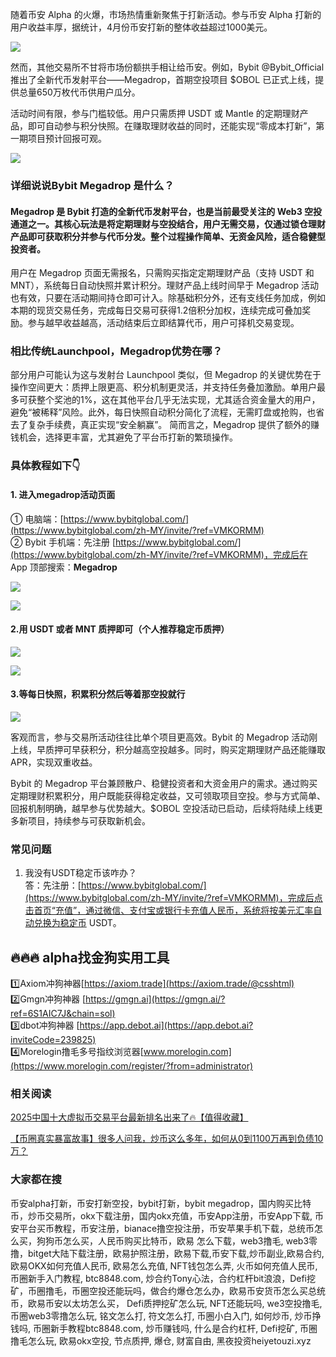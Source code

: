 随着币安 Alpha 的火爆，市场热情重新聚焦于打新活动。参与币安 Alpha 打新的用户收益丰厚，据统计，4月份币安打新的整体收益超过1000美元。

[![](https://307e939.webp.li/20250501003710497.png)](https://btc8848.com/top-10-exchanges)

然而，其他交易所不甘将市场份额拱手相让给币安。例如，Bybit @Bybit_Official 推出了全新代币发射平台——Megadrop，首期空投项目 $OBOL 已正式上线，提供总量650万枚代币供用户瓜分。

活动时间有限，参与门槛较低。用户只需质押 USDT 或 Mantle 的定期理财产品，即可自动参与积分快照。在赚取理财收益的同时，还能实现“零成本打新”，第一期项目预计回报可观。

[![](https://307e939.webp.li/20250501003101737.png)](https://btc8848.com/top-10-exchanges)

### 详细说说Bybit Megadrop 是什么？
#### Megadrop 是 Bybit 打造的全新代币发射平台，也是当前最受关注的 Web3 空投通道之一。其核心玩法是将定期理财与空投结合，用户无需交易，仅通过锁仓理财产品即可获取积分并参与代币分发。整个过程操作简单、无资金风险，适合稳健型投资者。
用户在 Megadrop 页面无需报名，只需购买指定定期理财产品（支持 USDT 和 MNT），系统每日自动快照并累计积分。理财产品上线时间早于 Megadrop 活动也有效，只要在活动期间持仓即可计入。除基础积分外，还有支线任务加成，例如本期的现货交易任务，完成每日交易可获得1.2倍积分加权，连续完成可叠加奖励。参与越早收益越高，活动结束后立即结算代币，用户可择机交易变现。

### 相比传统Launchpool，Megadrop优势在哪？
部分用户可能认为这与发射台 Launchpool 类似，但 Megadrop 的关键优势在于操作空间更大：质押上限更高、积分机制更灵活，并支持任务叠加激励。单用户最多可获整个奖池的1%，这在其他平台几乎无法实现，尤其适合资金量大的用户，避免“被稀释”风险。此外，每日快照自动积分简化了流程，无需盯盘或抢购，也省去了复杂手续费，真正实现“安全躺赢”。
简而言之，Megadrop 提供了额外的赚钱机会，选择更丰富，尤其避免了平台币打新的繁琐操作。

### 具体教程如下👇

#### 1. 进入megadrop活动页面
① 电脑端：[https://www.bybitglobal.com/](https://www.bybitglobal.com/zh-MY/invite/?ref=VMKORMM)  
② Bybit 手机端：先注册 [https://www.bybitglobal.com/](https://www.bybitglobal.com/zh-MY/invite/?ref=VMKORMM)，完成后在 App 顶部搜索：**Megadrop**

[![](https://307e939.webp.li/20250501002748078.png)](https://btc8848.com/top-10-exchanges)

[![](https://307e939.webp.li/20250501003202024.png)](https://btc8848.com/top-10-exchanges)

#### 2.用 USDT 或者 MNT 质押即可（个人推荐稳定币质押）    
[![](https://307e939.webp.li/20250501002834907.png)](https://btc8848.com/top-10-exchanges)

[![](https://307e939.webp.li/20250501002948919.png)](https://btc8848.com/top-10-exchanges)

#### 3.等每日快照，积累积分然后等着那空投就行     
[![](https://307e939.webp.li/20250501002912878.png)](https://btc8848.com/top-10-exchanges)

客观而言，参与交易所活动往往比单个项目更高效。Bybit 的 Megadrop 活动刚上线，早质押可早获积分，积分越高空投越多。同时，购买定期理财产品还能赚取 APR，实现双重收益。

Bybit 的 Megadrop 平台兼顾散户、稳健投资者和大资金用户的需求。通过购买定期理财积累积分，用户既能获得稳定收益，又可领取项目空投。参与方式简单、回报机制明确，越早参与优势越大。$OBOL 空投活动已启动，后续将陆续上线更多新项目，持续参与可获取新机会。

### 常见问题
1. 我没有USDT稳定币该咋办？  
答：先注册：[https://www.bybitglobal.com/](https://www.bybitglobal.com/zh-MY/invite/?ref=VMKORMM)，完成后点击首页“充值”，通过微信、支付宝或银行卡充值人民币，系统将按美元汇率自动兑换为稳定币 USDT。

## 🔥🔥🔥 alpha找金狗实用工具
1️⃣Axiom冲狗神器[https://axiom.trade](https://axiom.trade/@csshtml)  
2️⃣Gmgn冲狗神器 [https://gmgn.ai](https://gmgn.ai/?ref=6S1AIC7J&chain=sol)  
3️⃣dbot冲狗神器 [https://app.debot.ai](https://app.debot.ai?inviteCode=239825)  
4️⃣Morelogin撸毛多号指纹浏览器[www.morelogin.com](https://www.morelogin.com/register/?from=administrator)  

### 相关阅读
[2025中国十大虚拟币交易平台最新排名出来了🔥【值得收藏】](https://btc8848.com/top-10-exchanges/)

[【币圈真实暴富故事】很多人问我，炒币这么多年，如何从0到1100万再到负债10万？](https://heiyetouzi.xyz/biquanstory001/)

### 大家都在搜
币安alpha打新，币安打新空投，bybit打新，bybit megadrop，国内购买比特币，炒币交易所，okx下载注册，国内okx充值，币安App注册，币安App下载, 币安平台买币教程，币安注册，bianace撸空投注册，币安苹果手机下载，总统币怎么买，狗狗币怎么买，人民币购买比特币，欧易 怎么下载，web3撸毛, web3零撸，bitget大陆下载注册，欧易护照注册，欧易下载,币安下载,炒币副业,欧易合约, 欧易OKX如何充值人民币, 欧易怎么充值, NFT钱包怎么弄, 火币如何充值人民币, 币圈新手入门教程, btc8848.com, 炒合约Tony心法，合约杠杆bit浪浪，Defi挖矿，币圈撸毛，币圈空投还能玩吗，做合约爆仓怎么办，欧易币安货币怎么买总统币，欧易币安以太坊怎么买， Defi质押挖矿怎么玩, NFT还能玩吗, we3空投撸毛, 币圈web3零撸怎么玩, 铭文怎么打, 符文怎么打, 币圈小白入门, 如何炒币, 炒币挣钱吗, 币圈新手教程btc8848.com, 炒币赚钱吗, 什么是合约杠杆, Defi挖矿, 币圈撸毛怎么玩, 欧易okx空投, 节点质押, 爆仓, 财富自由, 黑夜投资heiyetouzi.xyz